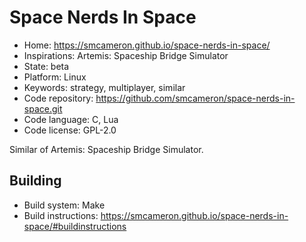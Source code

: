 # Space Nerds In Space

- Home: https://smcameron.github.io/space-nerds-in-space/
- Inspirations: Artemis: Spaceship Bridge Simulator
- State: beta
- Platform: Linux
- Keywords: strategy, multiplayer, similar
- Code repository: https://github.com/smcameron/space-nerds-in-space.git
- Code language: C, Lua
- Code license: GPL-2.0

Similar of Artemis: Spaceship Bridge Simulator.

## Building

- Build system: Make
- Build instructions: https://smcameron.github.io/space-nerds-in-space/#buildinstructions
